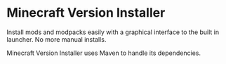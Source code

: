 Minecraft Version Installer
===========================

Install mods and modpacks easily with a graphical interface to the built in launcher. No more manual installs.

Minecraft Version Installer uses Maven to handle its dependencies.
